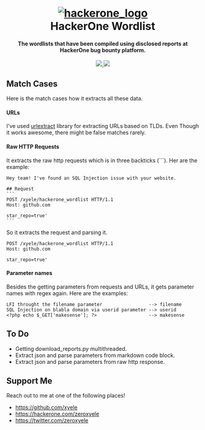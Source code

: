
<h1 align="center">
  <br>
  <a href="https://www.hackerone.com/"><img src="https://res-1.cloudinary.com/crunchbase-production/image/upload/c_lpad,f_auto,q_auto:eco/dgsrzgjf4paklpbom6uj" alt="hackerone_logo"></a>
  <br>
  HackerOne Wordlist
  <br>
</h1>
<h4 align="center">The wordlists that have been compiled using disclosed reports at HackerOne bug bounty platform.</h4>
<p align="center">
  <a href="https://github.com/xyele/hackerone_wordlist/stargazers">
    <img src="https://img.shields.io/github/stars/xyele/hackerone_wordlist">
  </a>
  <a href="https://github.com/xyele/hackerone_wordlist/releases">
      <img src="https://img.shields.io/github/release/xyele/hackerone_wordlist">
  </a>
</p>

## Match Cases
Here is the match cases how it extracts all these data.
#### URLs
I've used [urlextract](https://github.com/lipoja/URLExtract) library for extracting URLs based on TLDs. Even Though it works awesome, there might be false matches rarely. 
#### Raw HTTP Requests
It extracts the raw http requests which is in three backticks (\`\`\`). Her are the example:
````
Hey team! I've found an SQL Injection issue with your website.

## Request
```
POST /xyele/hackerone_wordlist HTTP/1.1
Host: github.com

star_repo=true'
```
````
So it extracts the request and parsing it.
```
POST /xyele/hackerone_wordlist HTTP/1.1
Host: github.com

star_repo=true'
```

#### Parameter names
Besides the getting parameters from requests and URLs, it gets parameter names with regex again. Here are the examples:
```
LFI throught the filename parameter                 --> filename
SQL Injection on blabla domain via userid parameter --> userid
<?php echo $_GET['makesense']; ?>                   --> makesense
```

## To Do
- Getting download_reports.py multithreaded.
- Extract json and parse parameters from markdown code block.
- Extract json and parse parameters from raw http response.

## Support Me
Reach out to me at one of the following places!
- https://github.com/xyele
- https://hackerone.com/zeroxyele
- https://twitter.com/zeroxyele
